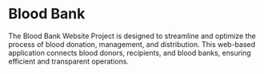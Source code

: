 # Blood Bank
 The Blood Bank Website Project is designed to streamline and optimize the process of blood donation, management, and distribution. This web-based application connects blood donors, recipients, and blood banks, ensuring efficient and transparent operations.
